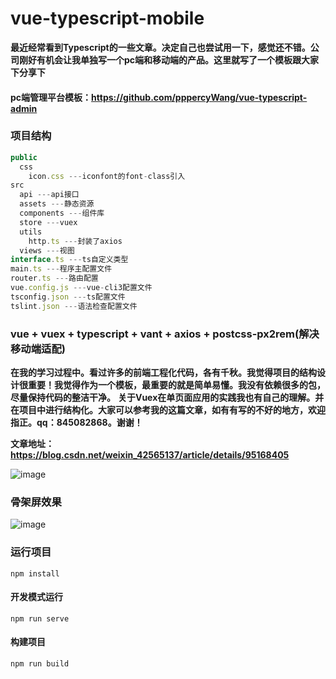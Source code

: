 # vue-typescript-mobile


**最近经常看到Typescript的一些文章。决定自己也尝试用一下，感觉还不错。公司刚好有机会让我单独写一个pc端和移动端的产品。这里就写了一个模板跟大家下分享下**

#### pc端管理平台模板：https://github.com/pppercyWang/vue-typescript-admin

### 项目结构
```javascript
public
  css
    icon.css ---iconfont的font-class引入
src 
  api ---api接口
  assets ---静态资源
  components ---组件库
  store ---vuex
  utils
    http.ts ---封装了axios
  views ---视图
interface.ts ---ts自定义类型
main.ts ---程序主配置文件
router.ts ---路由配置
vue.config.js ---vue-cli3配置文件
tsconfig.json ---ts配置文件
tslint.json ---语法检查配置文件
```
### vue + vuex + typescript + vant + axios + postcss-px2rem(解决移动端适配) 

 **在我的学习过程中。看过许多的前端工程化代码，各有千秋。我觉得项目的结构设计很重要！我觉得作为一个模板，最重要的就是简单易懂。我没有依赖很多的包，尽量保持代码的整洁干净。**
 **关于Vuex在单页面应用的实践我也有自己的理解。并在项目中进行结构化。大家可以参考我的这篇文章，如有有写的不好的地方，欢迎指正。qq：845082868。谢谢！**
 
 **文章地址：https://blog.csdn.net/weixin_42565137/article/details/95168405**
 

![image](https://github.com/pppercyWang/vue-typescript-mobile/blob/master/public/img/20190718143117.png)

### 骨架屏效果
![image](https://github.com/pppercyWang/vue-typescript-mobile/blob/master/public/img/demo.gif)

### 运行项目
```
npm install
```

#### 开发模式运行
```
npm run serve
```

#### 构建项目
```
npm run build
```

